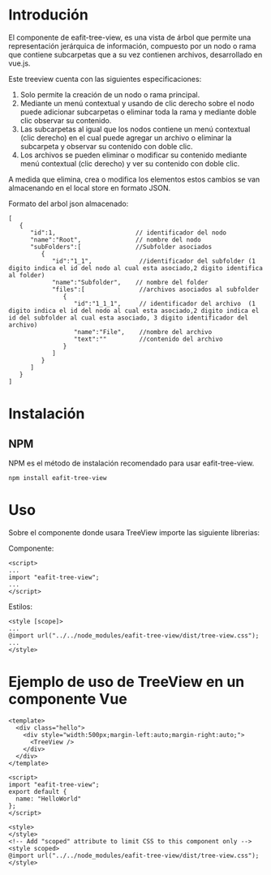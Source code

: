 # Introdución

El componente de eafit-tree-view, es una vista de árbol que permite una representación jerárquica de información, compuesto por un nodo o rama que contiene subcarpetas que a su vez contienen archivos, desarrollado en vue.js.

Este treeview cuenta con las siguientes especificaciones: 

1. Solo permite la creación de un nodo o rama principal.
2. Mediante un menú contextual y usando de clic derecho sobre el nodo puede adicionar subcarpetas o eliminar toda la rama y mediante doble clic observar su contenido.
3. Las subcarpetas al igual que los nodos contiene un menú contextual (clic derecho) en el cual puede agregar un archivo o eliminar la subcarpeta y observar su contenido con doble clic.
4. Los archivos se pueden eliminar o modificar su contenido mediante menú contextual (clic derecho) y ver su contenido con doble clic.

A medida que elimina, crea o modifica los elementos estos cambios se van almacenando en el local store en formato JSON.


Formato del arbol json almacenado:
```vue
[
   {
      "id":1,                      // identificador del nodo
      "name":"Root",               // nombre del nodo
      "subFolders":[               //Subfolder asociados 
         {
            "id":"1_1",             //identificador del subfolder (1 digito indica el id del nodo al cual esta asociado,2 digito identifica al folder)   
            "name":"Subfolder",    // nombre del folder 
            "files":[               //archivos asociados al subfolder
               {
                  "id":"1_1_1",     // identificador del archivo  (1 digito indica el id del nodo al cual esta asociado,2 digito indica el id del subfolder al cual esta asociado, 3 digito identificador del archivo)
                  "name":"File",    //nombre del archivo 
                  "text":""         //contenido del archivo 
               }
            ]
         }
      ]
   }
]
```
# Instalación

## NPM
NPM es el método de instalación recomendado para usar eafit-tree-view.

```console
npm install eafit-tree-view
```
# Uso

Sobre el componente donde usara TreeView importe las siguiente librerias:

Componente:
```vue
<script>
...
import "eafit-tree-view";
...
</script>
```
Estilos:
```vue
<style [scope]>
...
@import url("../../node_modules/eafit-tree-view/dist/tree-view.css");
...
</style>
```

# Ejemplo de uso de TreeView en un componente Vue
```vue
<template>
  <div class="hello">
    <div style="width:500px;margin-left:auto;margin-right:auto;">
      <TreeView />
    </div>
  </div>
</template>

<script>
import "eafit-tree-view";
export default {
  name: "HelloWorld"
};
</script>

<style>
</style>
<!-- Add "scoped" attribute to limit CSS to this component only -->
<style scoped>
@import url("../../node_modules/eafit-tree-view/dist/tree-view.css");
</style>
```

